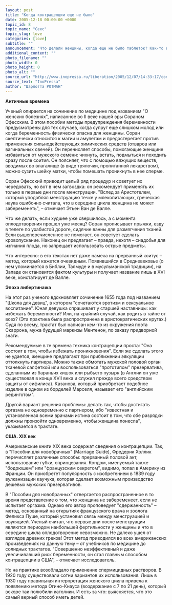 ```yaml
---
layout: post
title: "Когда контрацепции еще не было"
date: 2005-12-18 00:00:00 +0000
topic_id: 8
topic_name: "Секс"
topic_slug: love
categories: [love]
subtitle: ""
announcement: "Что делали женщины, когда еще не было таблеток? Как-то выходили из положения. Вставляли во влагалище тряпочки, пропитанные лекарствами, принимали сидячие ванны... В статье, опубликованной Национальным институтом демографических исследований, Этьен Ван де Валле, ученый из Пенсильванского университета (Филадельфия, США) прослеживает историю контрацепции со времен Античности. На четырех страницах он рассказывает о пессариях, спринцеваниях и \"английских рединготах\"."
additional_content: ""
photo_filename: ""
photo_width: 0
photo_height: 0
photo_alt: ""
source_url: "http://www.inopressa.ru/liberation/2005/12/07/14:33:17/contraception"
source_text: "InoPressa"
author: "Шарлотта РОТМАН"
---
```

<strong>Античные времена</strong>

Ученый опирается на сочинение по медицине под названием "О женских болезнях", написанное во II веке нашей эры Сораном Эфесским. В этом пособии методы предупреждения беременности предусмотрены для тех случаев, когда супруг еще слишком молод или когда беременность физически опасна для женщины. Соран скептически относится к магии и амулетам и предостерегает против применения сильнодействующих химических средств (отваров или вагинальных свечей). Он перечисляет способы, помогающие женщине избавиться от мужского семени: чихнуть, встать, подмыться и походить сразу после соития. Он поясняет, что с помощью вяжущих веществ, вводимых во влагалище (в виде тряпочки, пропитанной лекарством), можно сузить шейку матки, чтобы помешать проникнуть в нее сперме.

Соран Эфесский приводит целый ряд процедур и советует их чередовать, но вот в чем загвоздка: он рекомендует применять их только в первые дни после менструации. "Вслед за Аристотелем, который уподоблял менструацию течке у млекопитающих, греческая наука ошибочно считала, что в середине цикла женщина не может забеременеть", – отмечает Этьен Ван де Валле.

Что же делать, если худшее уже свершилось, а с момента оплодотворения прошел уже месяц? Соран прописывает прыжки, езду в телеге по ухабистой дороге, сидячие ванны для размягчения тканей. Если вышеперечисленное не помогает, он советует сделать кровопускание. Наконец он предлагает – правда, нехотя – снадобья для изгнания плода, но запрещает использовать острые предметы.

Что интересно: в его текстах нет даже намека на прерванный коитус – метод, который кажется очевидным. Появившийся в Средневековье (о нем упоминается в Библии, Талмуде и в мусульманской традиции), на Западе он становится фактом культуры и получает название лишь в XVI веке, констатирует де Валле.

<strong>Эпоха либертинажа</strong>

На этот раз ученого вдохновляет сочинение 1655 года под названием "Школа для девиц", в котором "сочетаются эротизм и сексуальное воспитание". Юная девушка спрашивает у старшей наставницы: как избежать беременности? Или, на крайний случай, как родить в тайне от всех? (Эта практика была распространена в аристократических кругах.) Судя по всему, трактат был написан кем-то из окружения поэта Скаррона, мужа будущей маркизы Ментенон, по заказу придворной знати.

Рекомендуемые в те времена техника контрацепции проста: "Она состоит в том, чтобы избежать проникновения". Если же сделать этого не удается, женщине предлагают при приближении эякуляции оттолкнуть партнера. Можно также обмотать мужской половой орган тканевой салфеткой или воспользоваться "прототипом" презерватива, сделанным из бараньих кишок или рыбьего пузыря (в Англии он уже существовал в конце XVII века и служил прежде всего средством защиты от сифилиса). Казанова, который приобретает подобное изделие в одном из борделей Марселя, называет его "английским рединготом".

Другой вариант решения проблемы: делать так, чтобы достигать оргазма не одновременно с партнером, ибо "известная и установленная всеми врачами истина состоит в том, что обе разрядки должны произойти одновременно, чтобы женщина понесла", указывается в трактате.

<strong>США. XIX век</strong>

Американские книги XIX века содержат сведения о контрацепции. Так, в "Пособии для новобрачных" (Marriage Guide), Фредерик Холлик перечисляет различные способы: прерванный половой акт, использование губки, спринцевания. Кондом, именуемый также "бодрюшем" или "французским секретом", видимо, попал в Америку из Франции. Он приобретет популярность с изобретением в 1839 году вулканизации каучука, которая сделает возможным производство дешевых мужских презервативов.

В "Пособии для новобрачных" отвергается распространенное в то время представление о том, что женщина не забеременеет, если не испытает оргазма. Однако его автор проповедует "сдержанность" – метод, основанный на открытиях французского врача и зоолога Феликса Пуше, который установил связь между менструацией и овуляцией. Ученый считал, что первые дни после менструации являются периодом наибольшей фертильности у женщины и что в середине цикла оплодотворение невозможно. Не далеко ушел от взглядов древних греков! Этот метод приводился во всех американских произведениях на данную тему – от учебников по медицине до солидных трактатов. "Совершенно неэффективный и даже увеличивавший риск беременности, он стал главным способом контрацепции в США", – отмечает исследователь.

Но на практике возобладало применение спермицидных растворов. В 1920 году существовали сотни вариантов их использования. Лишь в 1930 году правильная интерпретация женского цикла привела к появлению метода Огино-Кнауса (воздержание с 7 по 21 день), который вскоре так полюбили католики. И есть за что: выясняется, что это самый верный способ иметь детей.
